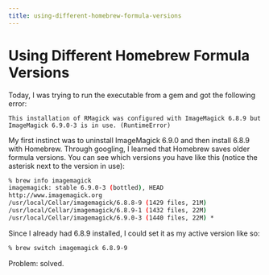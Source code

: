 ```yaml
---
title: using-different-homebrew-formula-versions
---
```


# Using Different Homebrew Formula Versions

Today, I was trying to run the executable from a gem and got the
following error:

    This installation of RMagick was configured with ImageMagick 6.8.9 but
    ImageMagick 6.9.0-3 is in use. (RuntimeError)

My first instinct was to uninstall ImageMagick 6.9.0 and then install
6.8.9 with Homebrew. Through googling, I learned that Homebrew saves
older formula versions. You can see which versions you have like this
(notice the asterisk next to the version in use):

```sh
% brew info imagemagick
imagemagick: stable 6.9.0-3 (bottled), HEAD
http://www.imagemagick.org
/usr/local/Cellar/imagemagick/6.8.8-9 (1429 files, 21M)
/usr/local/Cellar/imagemagick/6.8.9-1 (1432 files, 22M)
/usr/local/Cellar/imagemagick/6.9.0-3 (1440 files, 22M) *
```

Since I already had 6.8.9 installed, I could set it as my active version
like so:

```sh
% brew switch imagemagick 6.8.9-9
```

Problem: solved.
